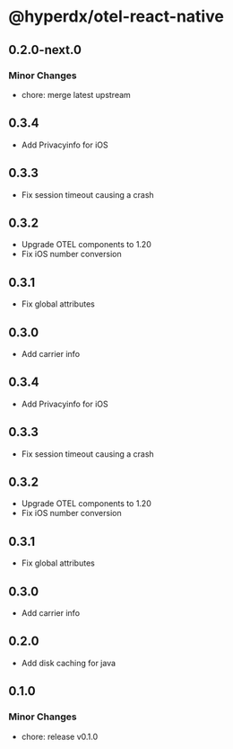 # @hyperdx/otel-react-native

## 0.2.0-next.0

### Minor Changes

- chore: merge latest upstream

## 0.3.4

* Add Privacyinfo for iOS

## 0.3.3

* Fix session timeout causing a crash

## 0.3.2

* Upgrade OTEL components to 1.20
* Fix iOS number conversion

## 0.3.1

* Fix global attributes

## 0.3.0

* Add carrier info

## 0.3.4

* Add Privacyinfo for iOS

## 0.3.3

* Fix session timeout causing a crash

## 0.3.2

* Upgrade OTEL components to 1.20
* Fix iOS number conversion

## 0.3.1

* Fix global attributes

## 0.3.0

* Add carrier info

## 0.2.0

- Add disk caching for java

## 0.1.0

### Minor Changes

- chore: release v0.1.0
